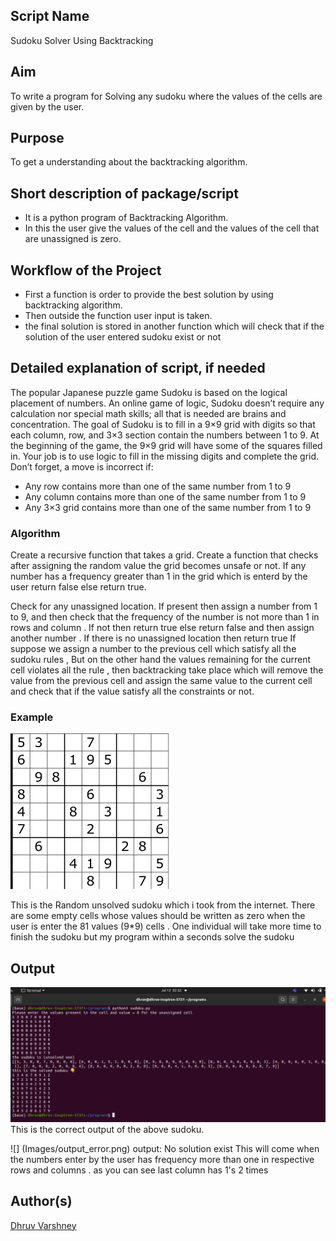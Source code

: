 ## Script Name

Sudoku Solver Using Backtracking

## Aim

To write a program for Solving any sudoku where the values of the cells are given by the user.

## Purpose

To get a understanding about the backtracking algorithm.

## Short description of package/script

- It is a python program of Backtracking Algorithm.
- In this the user give the values of the cell and the values of the cell that are unassigned is zero.

## Workflow of the Project

- First a function is order to provide the best solution by using backtracking algorithm.
- Then outside the function user input is taken.
- the final solution is stored in another function which will check that if the solution of the user entered sudoku exist or not

## Detailed explanation of script, if needed

The popular Japanese puzzle game Sudoku is based on the logical placement of numbers. An online game of logic, Sudoku doesn’t require any calculation nor special math skills; all that is needed are brains and concentration. The goal of Sudoku is to fill in a 9×9 grid with digits so that each column, row, and 3×3 section contain the numbers between 1 to 9. At the beginning of the game, the 9×9 grid will have some of the squares filled in. Your job is to use logic to fill in the missing digits and complete the grid. Don’t forget, a move is incorrect if:

- Any row contains more than one of the same number from 1 to 9
- Any column contains more than one of the same number from 1 to 9
- Any 3×3 grid contains more than one of the same number from 1 to 9

### Algorithm

Create a recursive function that takes a grid. Create a function that checks after assigning the random value the grid becomes unsafe or not. If any number has a frequency greater than 1 in the grid which is enterd by the user return false else return true.

Check for any unassigned location. If present then assign a number from 1 to 9, and then check that the frequency of the number is not more than 1 in rows and column . If not then return true else return false and then assign another number . If there is no unassigned location then return true If suppose we assign a number to the previous cell which satisfy all the sudoku rules , But on the other hand the values remaining for the current cell violates all the rule , then backtracking take place which will remove the value from the previous cell and assign the same value to the current cell and check that if the value satisfy all the constraints or not.

### Example

![](Images/sample.png)

This is the Random unsolved sudoku which i took from the internet. There are some empty cells whose values should be written as zero when the user is enter the 81 values (9\*9) cells . One individual will take more time to finish the sudoku but my program within a seconds solve the sudoku

## Output

![](Images/output.png) This is the correct output of the above sudoku.

![] (Images/output_error.png) output: No solution exist This will come when the numbers enter by the user has frequency more than one in respective rows and columns . as you can see last column has 1's 2 times

## Author(s)

[Dhruv Varshney](https://github.com/dhruv-varshney)
